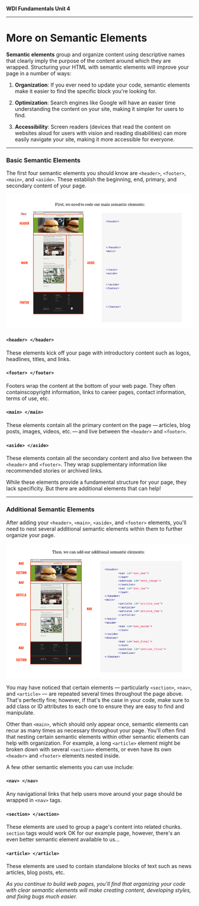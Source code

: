**WDI Fundamentals Unit 4**

---

# More on Semantic Elements

**Semantic elements** group and organize content using descriptive names that clearly imply the purpose of the content around which they are wrapped. Structuring your HTML with semantic elements will improve your page in a number of ways:

  1) **Organization**: If you ever need to update your code, semantic elements make it easier to find the specific block you're looking for.

  2) **Optimization**: Search engines like Google will have an easier time understanding the content on your site, making it simpler for users to find.

  3) **Accessibility**: Screen readers (devices that read the content on websites aloud for users with vision and reading disabilities) can more easily navigate your site, making it more accessible for everyone.

---
### Basic Semantic Elements

The first four semantic elements you should know are `<header>`, `<footer>`, `<main>`, and `<aside>`. These establish the beginning, end, primary, and secondary content of your page.

![](../assets/elkwebdesign/semantic2.png)

#### `<header> </header>`
These elements kick off your page with introductory content such as logos, headlines, titles, and links.

#### `<footer> </footer>`
Footers wrap the content at the bottom of your web page. They often containscopyright information, links to career pages, contact information, terms of use, etc.

#### `<main> </main>`
These elements contain all the primary content on the page — articles, blog posts, images, videos, etc. — and live between the `<header>` and `<footer>`.

#### `<aside> </aside>`
These elements contain all the secondary content and also live between the `<header>` and `<footer>`. They wrap supplementary information like recommended stories or archived links.

While these elements provide a fundamental structure for your page, they lack specificity. But there are additional elements that can help!

---

### Additional Semantic Elements

After adding your `<header>`, `<main>`, `<aside>`, and `<footer>` elements, you'll need to nest several additional semantic elements within them to further organize your page.

![](../assets/elkwebdesign/semantic.png)

You may have noticed that certain elements — particularly `<section>`, `<nav>`, and `<article>` — are repeated several times throughout the page above. That's perfectly fine; however, if that's the case in your code, make sure to add class or ID attributes to each one to ensure they are easy to find and manipulate.

Other than `<main>`, which should only appear once, semantic elements can recur as many times as necessary throughout your page. You'll often find that nesting certain semantic elements within other semantic elements can help with organization. For example, a long `<article>` element might be broken down with several `<section>` elements, or even have its own `<header>` and `<footer>` elements nested inside.

A few other semantic elements you can use include:

#### `<nav> </nav>`
Any navigational links that help users move around your page should be wrapped in `<nav>` tags.

#### `<section> </section>`
These elements are used to group a page's content into related chunks. `section` tags would work OK for our example page, however, there's an even better semantic element available to us...

#### `<article> </article>`
These elements are used to contain standalone blocks of text such as news articles, blog posts, etc.

*As you continue to build web pages, you’ll find that organizing your code with clear semantic elements will make creating content, developing styles, and fixing bugs much easier.*
